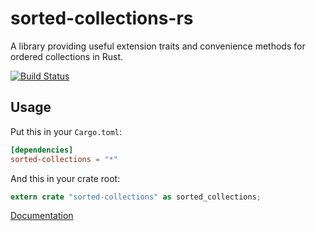 sorted-collections-rs
=====================

A library providing useful extension traits and convenience methods for ordered collections in Rust.

[![Build Status](https://travis-ci.org/csouth3/sorted-collections-rs.svg?branch=master)](https://travis-ci.org/csouth3/sorted-collections-rs)

## Usage

Put this in your `Cargo.toml`:

```toml
[dependencies]
sorted-collections = "*"
```

And this in your crate root:

```rust
extern crate "sorted-collections" as sorted_collections;
```

[Documentation](http://csouth3.github.io/sorted-collections-rs/sorted-collections)

